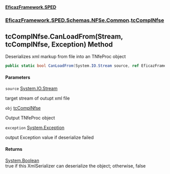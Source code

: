#### [EficazFramework.SPED](EficazFrameworkSPED.md 'EficazFramework SPED')
### [EficazFramework.SPED.Schemas.NFSe.Common](EficazFramework.SPED.Schemas.NFSe.Common.md 'EficazFramework.SPED.Schemas.NFSe.Common').[tcComplNfse](EficazFramework.SPED.Schemas.NFSe.Common/tcComplNfse.md 'EficazFramework.SPED.Schemas.NFSe.Common.tcComplNfse')

## tcComplNfse.CanLoadFrom(Stream, tcComplNfse, Exception) Method

Deserializes xml markup from file into an TNfeProc object

```csharp
public static bool CanLoadFrom(System.IO.Stream source, ref EficazFramework.SPED.Schemas.NFSe.Common.tcComplNfse obj, ref System.Exception exception);
```
#### Parameters

<a name='EficazFramework.SPED.Schemas.NFSe.Common.tcComplNfse.CanLoadFrom(System.IO.Stream,EficazFramework.SPED.Schemas.NFSe.Common.tcComplNfse,System.Exception).source'></a>

`source` [System.IO.Stream](https://docs.microsoft.com/en-us/dotnet/api/System.IO.Stream 'System.IO.Stream')

target stream of outupt xml file

<a name='EficazFramework.SPED.Schemas.NFSe.Common.tcComplNfse.CanLoadFrom(System.IO.Stream,EficazFramework.SPED.Schemas.NFSe.Common.tcComplNfse,System.Exception).obj'></a>

`obj` [tcComplNfse](EficazFramework.SPED.Schemas.NFSe.Common/tcComplNfse.md 'EficazFramework.SPED.Schemas.NFSe.Common.tcComplNfse')

Output TNfeProc object

<a name='EficazFramework.SPED.Schemas.NFSe.Common.tcComplNfse.CanLoadFrom(System.IO.Stream,EficazFramework.SPED.Schemas.NFSe.Common.tcComplNfse,System.Exception).exception'></a>

`exception` [System.Exception](https://docs.microsoft.com/en-us/dotnet/api/System.Exception 'System.Exception')

output Exception value if deserialize failed

#### Returns
[System.Boolean](https://docs.microsoft.com/en-us/dotnet/api/System.Boolean 'System.Boolean')  
true if this XmlSerializer can deserialize the object; otherwise, false